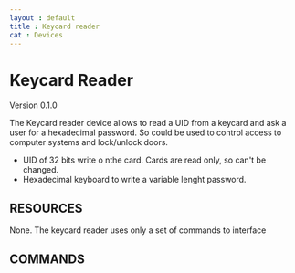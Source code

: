```yaml
---
layout : default
title : Keycard reader
cat : Devices
---
```

Keycard Reader
=====================================
Version 0.1.0 

The Keycard reader device allows to read a UID from a keycard and ask a user for
a hexadecimal password. So could be used to control access to computer systems 
and lock/unlock doors.

 - UID of 32 bits write o nthe card. Cards are read only, so can't be changed.
 - Hexadecimal keyboard to write a variable lenght password.

RESOURCES
---------

None. The keycard reader uses only a set of commands to interface

COMMANDS
--------


